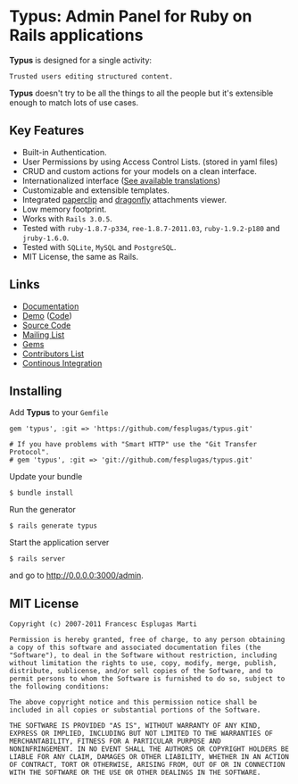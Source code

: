 # Typus: Admin Panel for Ruby on Rails applications

**Typus** is designed for a single activity:

    Trusted users editing structured content.

**Typus** doesn't try to be all the things to all the people but it's
extensible enough to match lots of use cases.

## Key Features

- Built-in Authentication.
- User Permissions by using Access Control Lists. (stored in yaml files)
- CRUD and custom actions for your models on a clean interface.
- Internationalized interface ([See available translations][locales])
- Customizable and extensible templates.
- Integrated [paperclip][paperclip] and [dragonfly][dragonfly] attachments viewer.
- Low memory footprint.
- Works with `Rails 3.0.5`.
- Tested with `ruby-1.8.7-p334`, `ree-1.8.7-2011.03`, `ruby-1.9.2-p180` and `jruby-1.6.0`.
- Tested with `SQLite`, `MySQL` and `PostgreSQL`.
- MIT License, the same as Rails.

## Links

- [Documentation](http://core.typuscms.com/)
- [Demo](http://demo.typuscms.com/) ([Code][code])
- [Source Code](http://github.com/fesplugas/typus)
- [Mailing List](http://groups.google.com/group/typus)
- [Gems](http://rubygems.org/gems/typus)
- [Contributors List](http://github.com/fesplugas/typus/contributors)
- [Continous Integration](http://ci.typuscms.com/)

## Installing

Add **Typus** to your `Gemfile`

    gem 'typus', :git => 'https://github.com/fesplugas/typus.git'

    # If you have problems with "Smart HTTP" use the "Git Transfer Protocol".
    # gem 'typus', :git => 'git://github.com/fesplugas/typus.git'

Update your bundle

    $ bundle install

Run the generator

    $ rails generate typus

Start the application server

    $ rails server

and go to <http://0.0.0.0:3000/admin>.

## MIT License

    Copyright (c) 2007-2011 Francesc Esplugas Marti

    Permission is hereby granted, free of charge, to any person obtaining
    a copy of this software and associated documentation files (the
    "Software"), to deal in the Software without restriction, including
    without limitation the rights to use, copy, modify, merge, publish,
    distribute, sublicense, and/or sell copies of the Software, and to
    permit persons to whom the Software is furnished to do so, subject to
    the following conditions:

    The above copyright notice and this permission notice shall be
    included in all copies or substantial portions of the Software.

    THE SOFTWARE IS PROVIDED "AS IS", WITHOUT WARRANTY OF ANY KIND,
    EXPRESS OR IMPLIED, INCLUDING BUT NOT LIMITED TO THE WARRANTIES OF
    MERCHANTABILITY, FITNESS FOR A PARTICULAR PURPOSE AND
    NONINFRINGEMENT. IN NO EVENT SHALL THE AUTHORS OR COPYRIGHT HOLDERS BE
    LIABLE FOR ANY CLAIM, DAMAGES OR OTHER LIABILITY, WHETHER IN AN ACTION
    OF CONTRACT, TORT OR OTHERWISE, ARISING FROM, OUT OF OR IN CONNECTION
    WITH THE SOFTWARE OR THE USE OR OTHER DEALINGS IN THE SOFTWARE.

[paperclip]: http://rubygems.org/gems/paperclip
[dragonfly]: http://rubygems.org/gems/dragonfly
[code]: https://github.com/fesplugas/typus/tree/master/test/fixtures/rails_app
[locales]: https://github.com/fesplugas/typus/tree/master/config/locales